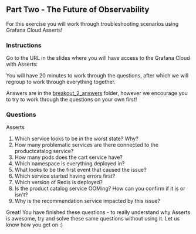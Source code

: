 ## Part Two - The Future of Observability
For this exercise you will work through troubleshooting scenarios using Grafana Cloud Asserts!

### Instructions
Go to the URL in the slides where you will have access to the Grafana Cloud with Asserts:

You will have 20 minutes to work through the questions, after which we will regroup to work through everything together.
 
Answers are in the [breakout_2_answers](./breakout_2_answers) folder, however we encourage you to try to work through the questions on your own first!

### Questions
Asserts
1. Which service looks to be in the worst state? Why?
1. How many problematic services are there connected to the productcatalog service?
1. How many pods does the cart service have?
1. Which namespace is everything deployed in?
1. What looks to be the first event that caused the issue? 
1. Which service started having errors first? 
1. Which version of Redis is deployed?
1. Is the product catalog service OOMing? How can you confirm if it is or isn't?
1. Why is the recommendation service impacted by this issue?

Great! You have finished these questions - to really understand why Asserts is awesome, try and solve these same questions without using it. Let us know how you get on :) 
